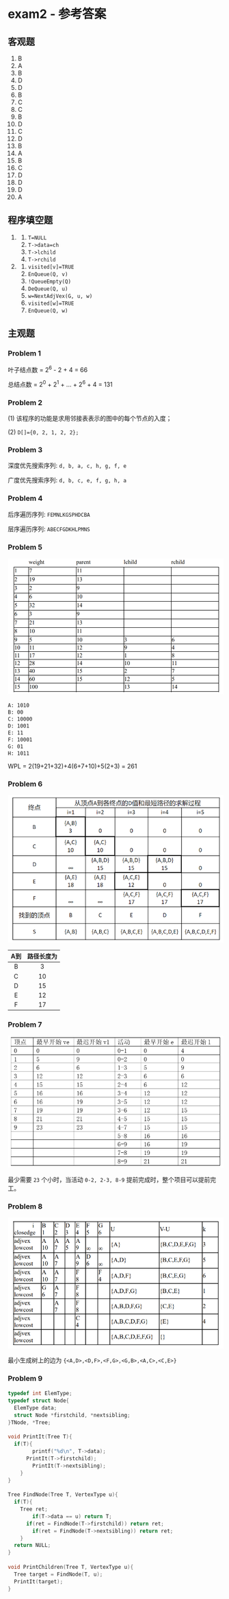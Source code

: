# exam2 - 参考答案

## 客观题
1. B
2. A
3. B
4. D
5. D
6. B
7. C
8. C
9. B
10. D
11. C
12. D
13. B
14. A
15. B
16. C
17. D
18. D
19. D
20. A

## 程序填空题
1. 1. `T=NULL`
   2. `T->data=ch`
   3. `T->lchild`
   4. `T->rchild`
2. 1. `visited[v]=TRUE`
   2. `EnQueue(Q, v)`
   3. `!QueueEmpty(Q)`
   4. `DeQueue(Q, u)`
   5. `w=NextAdjVex(G, u, w)`
   6. `visited[w]=TRUE`
   7. `EnQueue(Q, w)`

## 主观题

### Problem 1

叶子结点数 = 2<sup>6</sup> - 2 + 4 = 66

总结点数 = 2<sup>0</sup> + 2<sup>1</sup> + ... + 2<sup>6</sup> + 4 = 131

### Problem 2
(1) 该程序的功能是求用邻接表表示的图中的每个节点的入度；

(2) `D[]={0, 2, 1, 2, 2};`


### Problem 3
深度优先搜索序列: `d, b, a, c, h, g, f, e`

广度优先搜索序列: `d, b, c, e, f, g, h, a`

### Problem 4
后序遍历序列: `FEMNLKGSPHDCBA`

层序遍历序列: `ABECFGDKHLPMNS`

### Problem 5
![avatar](img10.png)
```
A: 1010
B: 00
C: 10000
D: 1001
E: 11
F: 10001
G: 01
H: 1011
```
WPL = 2(19+21+32)+4(6+7+10)+5(2+3) = 261

### Problem 6
![avatar](img11.png)

|A到|路径长度为|
|:-:|:-:|
|B|3|
|C|10|
|D|15|
|E|12|
|F|17|

### Problem 7
![avatar](img12.png)

最少需要 `23` 个小时，当活动 `0-2, 2-3, 8-9` 提前完成时，整个项目可以提前完工。

### Problem 8
![avatar](img13.png)

最小生成树上的边为 `{<A,D>,<D,F>,<F,G>,<G,B>,<A,C>,<C,E>}`

### Problem 9
```c++
typedef int ElemType;
typedef struct Node{
  ElemType data;
  struct Node *firstchild, *nextsibling;
}TNode, *Tree;

void PrintIt(Tree T){
  if(T){
		printf("%d\n", T->data);
	  PrintIt(T->firstchild);
		PrintIt(T->nextsibling);
	}
}

Tree FindNode(Tree T, VertexType u){
  if(T){
    Tree ret;
		if(T->data == u) return T;
	  if(ret = FindNode(T->firstchild)) return ret;
		if(ret = FindNode(T->nextsibling)) return ret;
	}
  return NULL;
}

void PrintChildren(Tree T, VertexType u){
  Tree target = FindNode(T, u);
  PrintIt(target);
}
```